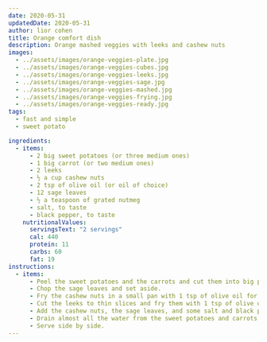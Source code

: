 ```yaml
---
date: 2020-05-31
updatedDate: 2020-05-31
author: lior cohen
title: Orange comfort dish
description: Orange mashed veggies with leeks and cashew nuts
images:
  - ../assets/images/orange-veggies-plate.jpg
  - ../assets/images/orange-veggies-cubes.jpg
  - ../assets/images/orange-veggies-leeks.jpg
  - ../assets/images/orange-veggies-sage.jpg
  - ../assets/images/orange-veggies-mashed.jpg
  - ../assets/images/orange-veggies-frying.jpg
  - ../assets/images/orange-veggies-ready.jpg
tags:
  - fast and simple
  - sweet potato

ingredients:
  - items:
      - 2 big sweet potatoes (or three medium ones)
      - 1 big carrot (or two medium ones)
      - 2 leeks
      - ½ a cup cashew nuts
      - 2 tsp of olive oil (or oil of choice)
      - 12 sage leaves
      - ½ a teaspoon of grated nutmeg
      - salt, to taste
      - black pepper, to taste
    nutritionalValues:
      servingsText: "2 servings"
      cal: 440
      protein: 11
      carbs: 60
      fat: 19
instructions:
  - items:
      - Peel the sweet potatoes and the carrots and cut them into big pieces and place them into a cooking pot with boiled water, cook until they are soft.
      - Chop the sage leaves and set aside.
      - Fry the cashew nuts in a small pan with 1 tsp of olive oil for about 5 minutes, keep them in motion, they tend to burn quite fast.
      - Cut the leeks to thin slices and fry them with 1 tsp of olive oil, until their color becomes transparent.
      - Add the cashew nuts, the sage leaves, and some salt and black pepper on top of the leeks, mix and fry together for 2 more minutes.
      - Drain almost all the water from the sweet potatoes and carrots and mash them together, add the grated nutmeg some salt and pepper.
      - Serve side by side.
---
```

